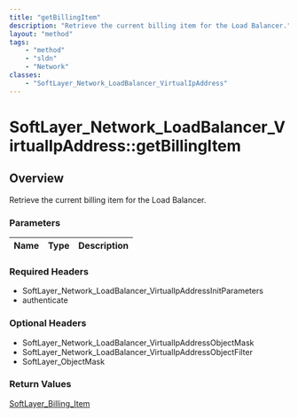 ```yaml
---
title: "getBillingItem"
description: "Retrieve the current billing item for the Load Balancer."
layout: "method"
tags:
    - "method"
    - "sldn"
    - "Network"
classes:
    - "SoftLayer_Network_LoadBalancer_VirtualIpAddress"
---
```

# SoftLayer_Network_LoadBalancer_VirtualIpAddress::getBillingItem
## Overview 
Retrieve the current billing item for the Load Balancer.

### Parameters 
|Name | Type | Description |
| --- | --- | --- |


### Required Headers
* SoftLayer_Network_LoadBalancer_VirtualIpAddressInitParameters
* authenticate

### Optional Headers
* SoftLayer_Network_LoadBalancer_VirtualIpAddressObjectMask
* SoftLayer_Network_LoadBalancer_VirtualIpAddressObjectFilter
* SoftLayer_ObjectMask

### Return Values
<a href='/reference/datatypes/SoftLayer_Billing_Item'>SoftLayer_Billing_Item </a>

